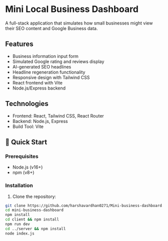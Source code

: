 # Mini Local Business Dashboard

A full-stack application that simulates how small businesses might view their SEO content and Google Business data.

## Features
- Business information input form
- Simulated Google rating and reviews display
- AI-generated SEO headlines
- Headline regeneration functionality
- Responsive design with Tailwind CSS
- React frontend with Vite
- Node.js/Express backend

## Technologies
- Frontend: React, Tailwind CSS, React Router
- Backend: Node.js, Express
- Build Tool: Vite

## 🚀 Quick Start

### Prerequisites
- Node.js (v16+)
- npm (v8+)

### Installation
1. Clone the repository:
```bash
git clone https://github.com/harshavardhan0271/Mini-business-dashboard.git
cd mini-business-dashboard
npm install
cd client && npm install
npm run dev
cd ../server && npm install
node index.js
